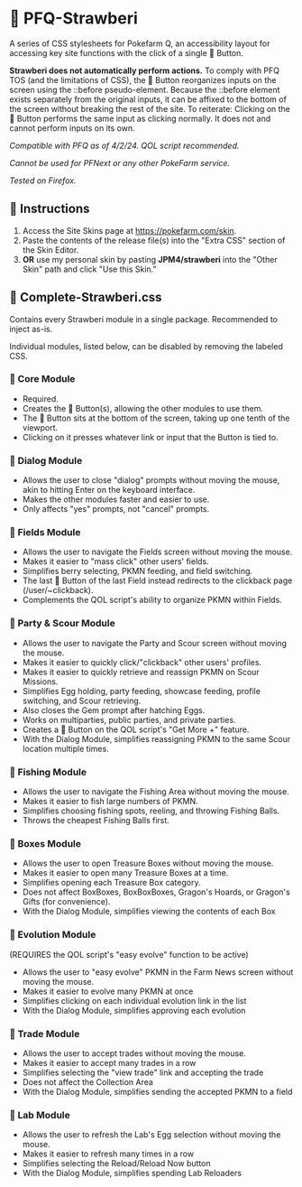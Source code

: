 # 🍓 PFQ-Strawberi
A series of CSS stylesheets for Pokefarm Q, an accessibility layout for accessing key site functions with the click of a single 🍓 Button.

**Strawberi does not automatically perform actions.** To comply with PFQ TOS (and the limitations of CSS), the 🍓 Button reorganizes inputs on the screen using the ::before pseudo-element. Because the ::before element exists separately from the original inputs, it can be affixed to the bottom of the screen without breaking the rest of the site. To reiterate: Clicking on the 🍓 Button performs the same input as clicking normally. It does not and cannot perform inputs on its own. 

*Compatible with PFQ as of 4/2/24. QOL script recommended.*

*Cannot be used for PFNext or any other PokeFarm service.*

*Tested on Firefox.*

## 🍓 Instructions
1. Access the Site Skins page at https://pokefarm.com/skin.
2. Paste the contents of the release file(s) into the "Extra CSS" section of the Skin Editor.
3. **OR** use my personal skin by pasting **JPM4/strawberi** into the "Other Skin" path and click "Use this Skin."

## 🍓 Complete-Strawberi.css
Contains every Strawberi module in a single package. Recommended to inject as-is.

Individual modules, listed below, can be disabled by removing the labeled CSS.

### 🍓 Core Module
- Required.
- Creates the 🍓 Button(s), allowing the other modules to use them.
- The 🍓 Button sits at the bottom of the screen, taking up one tenth of the viewport.
- Clicking on it presses whatever link or input that the Button is tied to.

### 🍓 Dialog Module
- Allows the user to close "dialog" prompts without moving the mouse, akin to hitting Enter on the keyboard interface.
- Makes the other modules faster and easier to use.
- Only affects "yes" prompts, not "cancel" prompts.

### 🍓 Fields Module
- Allows the user to navigate the Fields screen without moving the mouse.
- Makes it easier to "mass click" other users' fields.
- Simplifies berry selecting, PKMN feeding, and field switching.
- The last 🍓 Button of the last Field instead redirects to the clickback page (/user/~clickback).
- Complements the QOL script's ability to organize PKMN within Fields.

### 🍓 Party & Scour Module
- Allows the user to navigate the Party and Scour screen without moving the mouse.
- Makes it easier to quickly click/"clickback" other users' profiles.
- Makes it easier to quickly retrieve and reassign PKMN on Scour Missions.
- Simplifies Egg holding, party feeding, showcase feeding, profile switching, and Scour retrieving.
- Also closes the Gem prompt after hatching Eggs.
- Works on multiparties, public parties, and private parties.
- Creates a 🍓 Button on the QOL script's "Get More +" feature.
- With the Dialog Module, simplifies reassigning PKMN to the same Scour location multiple times.

### 🍓 Fishing Module
- Allows the user to navigate the Fishing Area without moving the mouse.
- Makes it easier to fish large numbers of PKMN.
- Simplifies choosing fishing spots, reeling, and throwing Fishing Balls.
- Throws the cheapest Fishing Balls first.

### 🍓 Boxes Module
- Allows the user to open Treasure Boxes without moving the mouse.
- Makes it easier to open many Treasure Boxes at a time.
- Simplifies opening each Treasure Box category.
- Does not affect BoxBoxes, BoxBoxBoxes, Gragon's Hoards, or Gragon's Gifts (for convenience).
- With the Dialog Module, simplifies viewing the contents of each Box

### 🍓 Evolution Module
(REQUIRES the QOL script's "easy evolve" function to be active)

- Allows the user to "easy evolve" PKMN in the Farm News screen without moving the mouse.
- Makes it easier to evolve many PKMN at once
- Simplifies clicking on each individual evolution link in the list
- With the Dialog Module, simplifies approving each evolution

### 🍓 Trade Module
- Allows the user to accept trades without moving the mouse.
- Makes it easier to accept many trades in a row
- Simplifies selecting the "view trade" link and accepting the trade
- Does not affect the Collection Area
- With the Dialog Module, simplifies sending the accepted PKMN to a field

### 🍓 Lab Module
- Allows the user to refresh the Lab's Egg selection without moving the mouse.
- Makes it easier to refresh many times in a row
- Simplifies selecting the Reload/Reload Now button
- With the Dialog Module, simplifies spending Lab Reloaders
